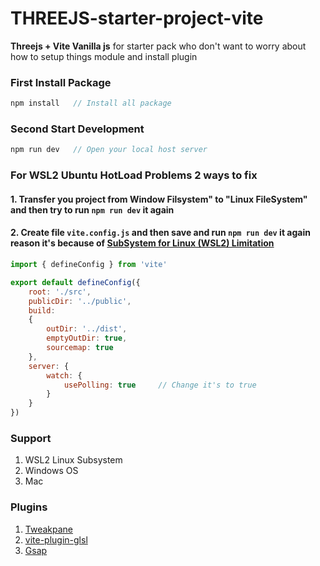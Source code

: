 # THREEJS-starter-project-vite
 
**Threejs + Vite Vanilla js** for starter pack who don't want to worry about how to setup things module and install plugin 
### First Install Package
```javascript
npm install   // Install all package
```

### Second Start Development
```javascript
npm run dev   // Open your local host server
```

### For WSL2 Ubuntu HotLoad Problems 2 ways to fix

#### 1. Transfer you project from Window Filsystem" to "Linux FileSystem" and then try to run `npm run dev` it again
#### 2. Create file `vite.config.js` and then save and run `npm run dev` it again reason it's because of [SubSystem for Linux (WSL2) Limitation](https://vitejs.dev/config/server-options.html#server-watch)
```javascript
import { defineConfig } from 'vite'

export default defineConfig({
    root: './src',
    publicDir: '../public',
    build:
    {
        outDir: '../dist',
        emptyOutDir: true,
        sourcemap: true
    },
    server: {
        watch: {
            usePolling: true     // Change it's to true 
        }
    }
})
```
### Support 
1. WSL2 Linux Subsystem
2. Windows OS
3. Mac

### Plugins
1. [Tweakpane](https://cocopon.github.io/tweakpane/)
2. [vite-plugin-glsl](https://www.npmjs.com/package/vite-plugin-glsl)
3. [Gsap](https://greensock.com/)
